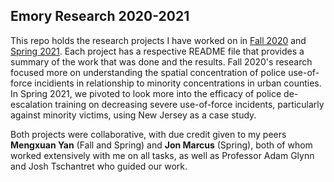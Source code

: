 ## Emory Research 2020-2021

This repo holds the research projects I have worked on in [Fall 2020](https://github.com/nikivasan/PolicingLabResearch/tree/master/Fall2020) and [Spring 2021](https://github.com/nikivasan/PolicingLabResearch/tree/master/Spring2021). Each project has a respective README file that 
provides a summary of the work that was done and the results. Fall 2020's research focused more on understanding the spatial concentration of police use-of-force 
incidients in relationship to minority concentrations in urban counties. In Spring 2021, we pivoted to look more into the efficacy of police de-escalation training on
decreasing severe use-of-force incidents, particularly against minority victims, using New Jersey as a case study. 

Both projects were collaborative, with due credit given to my peers **Mengxuan Yan** (Fall and Spring) and **Jon Marcus** (Spring), both of whom worked extensively with me on all tasks, as well as Professor Adam Glynn and Josh Tschantret who guided our work. 
